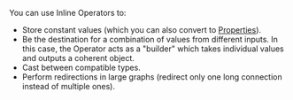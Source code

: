 You can use Inline Operators to:
* Store constant values (which you can also convert to [Properties](../Properties.md)).
* Be the destination for a combination of values from different inputs. In this case, the Operator acts as a "builder" which takes individual values and outputs a coherent object.
* Cast between compatible types.
* Perform redirections in large graphs (redirect only one long connection instead of multiple ones).